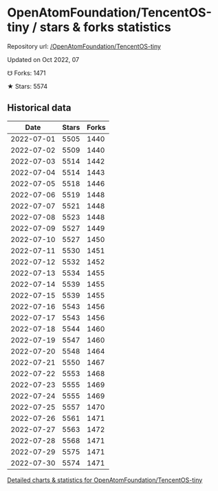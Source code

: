 # OpenAtomFoundation/TencentOS-tiny / stars & forks statistics

Repository url: [/OpenAtomFoundation/TencentOS-tiny](https://github.com/OpenAtomFoundation/TencentOS-tiny)

Updated on Oct 2022, 07

☋ Forks: 1471

★ Stars: 5574

## Historical data
| Date | Stars | Forks |
|------|-------|-------|
| 2022-07-01 | 5505 | 1440 | 
| 2022-07-02 | 5509 | 1440 | 
| 2022-07-03 | 5514 | 1442 | 
| 2022-07-04 | 5514 | 1443 | 
| 2022-07-05 | 5518 | 1446 | 
| 2022-07-06 | 5519 | 1448 | 
| 2022-07-07 | 5521 | 1448 | 
| 2022-07-08 | 5523 | 1448 | 
| 2022-07-09 | 5527 | 1449 | 
| 2022-07-10 | 5527 | 1450 | 
| 2022-07-11 | 5530 | 1451 | 
| 2022-07-12 | 5532 | 1452 | 
| 2022-07-13 | 5534 | 1455 | 
| 2022-07-14 | 5539 | 1455 | 
| 2022-07-15 | 5539 | 1455 | 
| 2022-07-16 | 5543 | 1456 | 
| 2022-07-17 | 5543 | 1456 | 
| 2022-07-18 | 5544 | 1460 | 
| 2022-07-19 | 5547 | 1460 | 
| 2022-07-20 | 5548 | 1464 | 
| 2022-07-21 | 5550 | 1467 | 
| 2022-07-22 | 5553 | 1468 | 
| 2022-07-23 | 5555 | 1469 | 
| 2022-07-24 | 5555 | 1469 | 
| 2022-07-25 | 5557 | 1470 | 
| 2022-07-26 | 5561 | 1471 | 
| 2022-07-27 | 5563 | 1472 | 
| 2022-07-28 | 5568 | 1471 | 
| 2022-07-29 | 5575 | 1471 | 
| 2022-07-30 | 5574 | 1471 | 


[Detailed charts & statistics for OpenAtomFoundation/TencentOS-tiny](https://reviewgithub.com/rep/OpenAtomFoundation/TencentOS-tiny)
